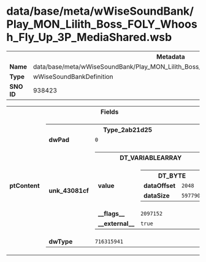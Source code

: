 <h1>data/base/meta/wWiseSoundBank/Play_MON_Lilith_Boss_FOLY_Whoosh_Fly_Up_3P_MediaShared.wsb</h1><table><tr><th colspan="100%">Metadata</th></tr><tr><td><b>Name</b></td><td>data/base/meta/wWiseSoundBank/Play_MON_Lilith_Boss_FOLY_Whoosh_Fly_Up_3P_MediaShared.wsb</td></tr><tr><td><b>Type</b></td><td>wWiseSoundBankDefinition</td></tr><tr><td><b>SNO ID</b></td><td>938423</td></tr></table>

<table><tr><th colspan="100%">Fields</th></tr><tr><td><b>ptContent</b></td><td><table><tr><th colspan="100%">Type_2ab21d25</th></tr><tr><td><b>dwPad</b></td><td><code>0</code></td></tr><tr><td><b>unk_43081cf</b></td><td><table><tr><th colspan="100%">DT_VARIABLEARRAY</th></tr><tr><td><b>value</b></td><td><table><tr><th colspan="100%">DT_BYTE</th></tr><tr><td><b>dataOffset</b></td><td><code>2048</code></td></tr><tr><td><b>dataSize</b></td><td><code>597790</code></td></tr></table>

</td></tr><tr><td><b>__flags__</b></td><td><code>2097152</code></td></tr><tr><td><b>__external__</b></td><td><code>true</code></td></tr></table>

</td></tr><tr><td><b>dwType</b></td><td><code>716315941</code></td></tr></table>


</td></tr></table>

